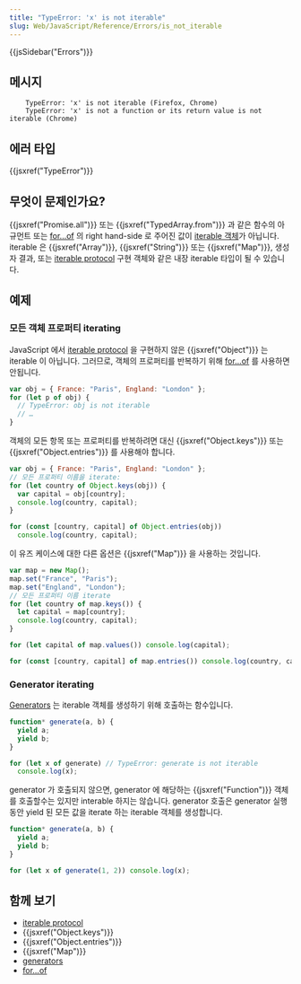```yaml
---
title: "TypeError: 'x' is not iterable"
slug: Web/JavaScript/Reference/Errors/is_not_iterable
---
```


{{jsSidebar("Errors")}}

## 메시지

```
    TypeError: 'x' is not iterable (Firefox, Chrome)
    TypeError: 'x' is not a function or its return value is not iterable (Chrome)
```

## 에러 타입

{{jsxref("TypeError")}}

## 무엇이 문제인가요?

{{jsxref("Promise.all")}} 또는 {{jsxref("TypedArray.from")}} 과 같은 함수의 아규먼트 또는 [for…of](/ko/docs/Web/JavaScript/Guide/Loops_and_iteration#for...of_statement) 의 right hand-side 로 주어진 값이 [iterable 객체](/ko/docs/Web/JavaScript/Reference/Iteration_protocols)가 아닙니다. iterable 은 {{jsxref("Array")}}, {{jsxref("String")}} 또는 {{jsxref("Map")}}, 생성자 결과, 또는 [iterable protocol](/ko/docs/Web/JavaScript/Reference/Iteration_protocols#The_iterable_protocol) 구현 객체와 같은 내장 iterable 타입이 될 수 있습니다.

## 예제

### 모든 객체 프로퍼티 iterating

JavaScript 에서 [iterable protocol](/ko/docs/Web/JavaScript/Reference/Iteration_protocols#The_iterable_protocol) 을 구현하지 않은 {{jsxref("Object")}} 는 iterable 이 아닙니다.
그러므로, 객체의 프로퍼티를 반복하기 위해 [for…of](/ko/docs/Web/JavaScript/Guide/Loops_and_iteration#for...of_statement) 를 사용하면 안됩니다.

```js example-bad
var obj = { France: "Paris", England: "London" };
for (let p of obj) {
  // TypeError: obj is not iterable
  // …
}
```

객체의 모든 항목 또는 프로퍼티를 반복하려면 대신 {{jsxref("Object.keys")}} 또는 {{jsxref("Object.entries")}} 를 사용해야 합니다.

```js example-good
var obj = { France: "Paris", England: "London" };
// 모든 프로퍼티 이름을 iterate:
for (let country of Object.keys(obj)) {
  var capital = obj[country];
  console.log(country, capital);
}

for (const [country, capital] of Object.entries(obj))
  console.log(country, capital);
```

이 유즈 케이스에 대한 다른 옵션은 {{jsxref("Map")}} 을 사용하는 것입니다.

```js example-good
var map = new Map();
map.set("France", "Paris");
map.set("England", "London");
// 모든 프로퍼티 이름 iterate
for (let country of map.keys()) {
  let capital = map[country];
  console.log(country, capital);
}

for (let capital of map.values()) console.log(capital);

for (const [country, capital] of map.entries()) console.log(country, capital);
```

### Generator iterating

[Generators](/ko/docs/Web/JavaScript/Guide/Iterators_and_Generators#Generators) 는 iterable 객체를 생성하기 위해 호출하는 함수입니다.

```js example-bad
function* generate(a, b) {
  yield a;
  yield b;
}

for (let x of generate) // TypeError: generate is not iterable
  console.log(x);
```

generator 가 호출되지 않으면, generator 에 해당하는 {{jsxref("Function")}} 객체를 호출할수는 있지만 interable 하지는 않습니다. generator 호출은 generator 실행동안 yield 된 모든 값을 iterate 하는 iterable 객체를 생성합니다.

```js example-good
function* generate(a, b) {
  yield a;
  yield b;
}

for (let x of generate(1, 2)) console.log(x);
```

## 함께 보기

- [iterable protocol](/ko/docs/Web/JavaScript/Reference/Iteration_protocols#The_iterable_protocol)
- {{jsxref("Object.keys")}}
- {{jsxref("Object.entries")}}
- {{jsxref("Map")}}
- [generators](/ko/docs/Web/JavaScript/Guide/Iterators_and_Generators#Generators)
- [for…of](/ko/docs/Web/JavaScript/Guide/Loops_and_iteration#for...of_statement)
